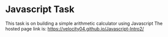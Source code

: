 # Javascript Task

This task is on building a simple arithmetic calculator using Javascript
The hosted page link is: https://velocity04.github.io/Javascript-Intro2/
